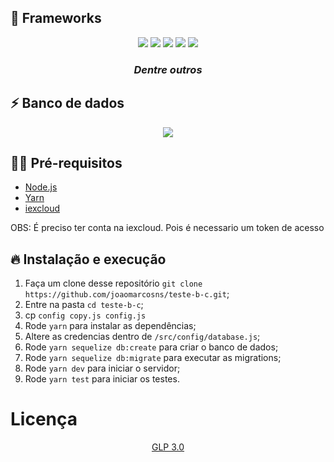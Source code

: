 ## 🚀 Frameworks

<div align="center">
    <img src="https://img.shields.io/badge/Node.js-339933?style=for-the-badge&logo=nodedotjs&logoColor=white">
    <img src="https://img.shields.io/badge/Jest-C21325?style=for-the-badge&logo=jest&logoColor=white">
    <img src="https://img.shields.io/badge/Yarn-2C8EBB?style=for-the-badge&logo=yarn&logoColor=white">
    <img src="https://img.shields.io/badge/Express.js-000000?style=for-the-badge&logo=express&logoColor=white">
    <img src="https://img.shields.io/badge/Bootstrap-563D7C?style=for-the-badge&logo=bootstrap&logoColor=white">
    <h3><i>Dentre outros</i></h3>
</div>

## ⚡ Banco de dados 

<div align="center">
    <img src="https://img.shields.io/badge/MySQL-00000F?style=for-the-badge&logo=mysql&logoColor=white">
</div>

## ✋🏻 Pré-requisitos
- [Node.js](https://nodejs.org/en/)
- [Yarn](https://yarnpkg.com/pt-BR/docs/install)
- [iexcloud](https://iexcloud.io/)
<p>OBS: É preciso ter conta na iexcloud. Pois é necessario um token de acesso</p>

## 🔥 Instalação e execução

1. Faça um clone desse repositório `git clone https://github.com/joaomarcosns/teste-b-c.git`;
2. Entre na pasta `cd teste-b-c`;
3. cp `config copy.js config.js`
4. Rode `yarn` para instalar as dependências;
5. Altere as credencias dentro de `/src/config/database.js`;
6. Rode `yarn sequelize db:create` para criar o banco de dados;
7. Rode `yarn sequelize db:migrate` para executar as migrations;
8. Rode `yarn dev` para iniciar o servidor;
9. Rode `yarn test` para iniciar os testes.

# Licença

<div align="center">
    <a href="https://github.com/joaomarcosns/teste-b-c/blob/main/LICENSE.md">GLP 3.0</a>
</div>
